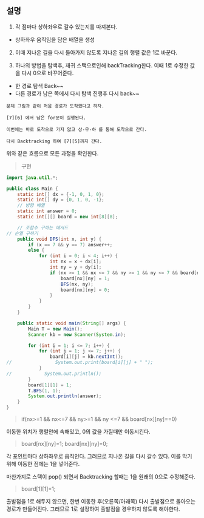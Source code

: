 ## 설명

1. 각 점마다 상하좌우로 갈수 있는지를 따져본다.
+ 상하좌우 움직임을 담은 배열을 생성

2. 이때 지나온 길을 다시 돌아가지 않도록 지나온 길의 행렬 값은 1로 바꾼다.

3. 하나의 방법을 탐색후, 재귀 스택으로인해 backTracking한다. 이때 1로 수정한 값을 다시 0으로 바꾸어준다.
+ 한 경로 탐색 Back~~ 
+ 다른 경로가 남은 쪽에서 다시 탐색 진행후 다시 back~~
```
문제 그림과 같이 처음 경로가 도착했다고 하자. 

[7][6] 에서 남은 for문이 실행된다.

이번에는 바로 도착으로 가지 않고 상-우-하 를 통해 도착으로 간다.

다시 Backtracking 하여 [7][5]까지 간다.
```

위와 같은 흐름으로 모든 과정을 확인한다.

> 구현

```java
import java.util.*;

public class Main {
    static int[] dx = {-1, 0, 1, 0};
    static int[] dy = {0, 1, 0, -1};
    // 방향 배열
    static int answer = 0;
    static int[][] board = new int[8][8];

    // 조합수 구하는 메서드
// 순열 구하기
    public void DFS(int x, int y) {
        if (x == 7 && y == 7) answer++;
        else {
            for (int i = 0; i < 4; i++) {
                int nx = x + dx[i];
                int ny = y + dy[i];
                if (nx >= 1 && nx <= 7 && ny >= 1 && ny <= 7 && board[nx][ny] == 0) {
                    board[nx][ny] = 1;
                    BFS(nx, ny);
                    board[nx][ny] = 0;
                }
            }
        }
    }

    public static void main(String[] args) {
        Main T = new Main();
        Scanner kb = new Scanner(System.in);

        for (int i = 1; i <= 7; i++) {
            for (int j = 1; j <= 7; j++) {
                board[i][j] = kb.nextInt();
//                System.out.print(board[i][j] + " ");
            }
//            System.out.println();
        }
        board[1][1] = 1;
        T.BFS(1, 1);
        System.out.println(answer);
    }
}
```
> if(nx>=1 && nx<=7 && ny>=1 && ny <=7 && board[nx][ny]==0)

이동한 위치가 행렬안에 속해있고, 0의 값을 가질때만 이동시킨다.

> board[nx][ny]=1;
> board[nx][ny]=0;

각 포인트마다 상하좌우로 움직인다. 그러므로 지나온 길을 다시 갈수 있다. 이를 막기 위해 이동한 점에는 1을 넣어준다.

마찬가지로 스택이 pop() 되면서 Backtracking 할때는 1을 원래의 0으로 수정해준다.

> board[1][1]=1;

출발점을 1로 해두지 않으면, 한번 이동한 후(오른쪽/아래쪽) 다시 출발점으로 돌아오는 경로가 만들어진다. 그러므로 1로 설정하여 출발점을 경우하지 않도록 해야한다.
